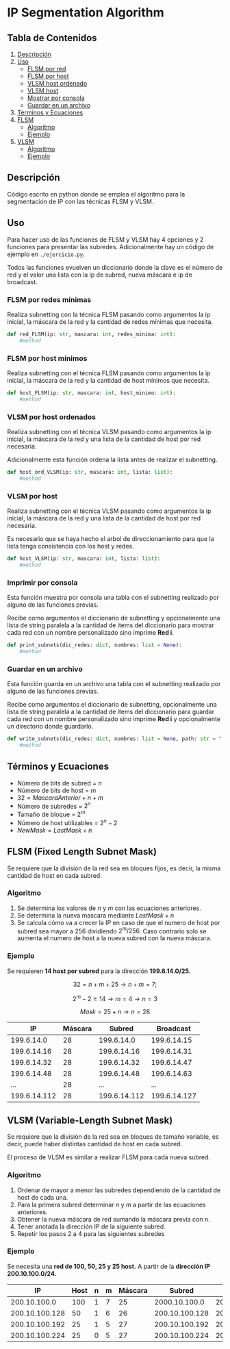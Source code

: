 # IP Segmentation Algorithm

## Tabla de Contenidos

1. [Descripción](#descripción)
2. [Uso](#uso)
    - [FLSM por red](#flsm-por-redes-mínimas)
    - [FLSM por host](#flsm-por-host-mínimos)
    - [VLSM host ordenado](#vlsm-por-host-ordenados)
    - [VLSM host](#vlsm-por-host)
    - [Mostrar por consola](#imprimir-por-consola)
    - [Guardar en un archivo](#guardar-en-un-archivo)
3. [Términos y Ecuaciones](#términos-y-ecuaciones)
4. [FLSM](#flsm-fixed-length-subnet-mask)
    - [Algoritmo](#algoritmo)
    - [Ejemplo](#ejemplo)
5. [VLSM](#vlsm-variable-length-subnet-mask)
    - [Algoritmo](#algoritmo-1)
    - [Ejemplo](#algoritmo-1)


## Descripción

Código escrito en python donde se emplea el algoritmo para la segmentación de IP con las técnicas FLSM y VLSM.

## Uso

Para hacer uso de las funciones de FLSM y VLSM hay 4 opciones y 2 funciones para presentar las subredes. Adicionalmente hay un código de ejemplo en `./ejercicio.py`.

Todos las funciones evuelven un diccionario donde la clave es el número de red y el valor una lista con la ip de subred, nueva máscara e ip de broadcast.

### FLSM por redes mínimas

Realiza subnetting con la técnica FLSM pasando como argumentos la ip inicial, la máscara de la red y la cantidad de redes mínimas que necesita.

```python
def red_FLSM(ip: str, mascara: int, redes_minima: int):
    #method
```

### FLSM por host mínimos

Realiza subnetting con el técnica FLSM pasando como argumentos la ip inicial, la máscara de la red y la cantidad de host mínimos que necesita.

```python
def host_FLSM(ip: str, mascara: int, host_minimo: int):
    #method
```

### VLSM por host ordenados

Realiza subnetting con el técnica VLSM pasando como argumentos la ip inicial, la máscara de la red y una lista de la cantidad de host por red necesaria. 

Adicionalmente esta función ordena la lista antes de realizar el subnetting.

```python
def host_ord_VLSM(ip: str, mascara: int, lista: list):
    #method
```

### VLSM por host

Realiza subnetting con el técnica VLSM pasando como argumentos la ip inicial, la máscara de la red y una lista de la cantidad de host por red necesaria. 

Es necesario que se haya hecho el arbol de direccionamiento para que la lista tenga consistencia con los host y redes.

```python
def host_VLSM(ip: str, mascara: int, lista: list):
    #method
```

### Imprimir por consola

Esta función muestra por consola una tabla con el subnetting realizado por alguno de las funciones previas. 

Recibe como argumentos el diccionario de subnetting y opcionalmente una lista de string paralela a la cantidad de items del diccionario para mostrar cada red con un nombre personalizado sino imprime **Red i**.

```python
def print_subnets(dic_redes: dict, nombres: list = None):
    #method
```

### Guardar en un archivo

Esta función guarda en un archivo una tabla con el subnetting realizado por alguno de las funciones previas. 

Recibe como argumentos el diccionario de subnetting, opcionalmente una lista de string paralela a la cantidad de items del diccionario para guardar cada red con un nombre personalizado sino imprime **Red i** y opcionalmente un directorio donde guardarlo.

```python
def write_subnets(dic_redes: dict, nombres: list = None, path: str = "./redes.txt"):
    #method
```

## Términos y Ecuaciones

- Número de bits de subred = $n$
- Número de bits de host = $m$
- $32=MascaraAnterior + n + m$
- Número de subredes = $2^n$
- Tamaño de bloque = $2^m$
- Número de host utilizables = $2^n-2$
- $NewMask=LastMask+n$

## FLSM (Fixed Length Subnet Mask)

Se requiere que la división de la red sea en bloques fijos, es decir, la misma cantidad de host en cada subred.

### Algoritmo

1. Se determina los valores de $n$ y $m$ con las ecuaciones anteriores.
2. Se determina la nueva mascara mediante $LastMask+n$
3. Se calcula cómo va a crecer la IP en caso de que el numero de host por subred sea mayor a $256$ dividiendo $2^m/256$. Caso contrario solo se aumenta el numero de host a la nueva subred con la nueva máscara.

### Ejemplo

Se requieren **14 host por subred** para la dirección **199.6.14.0/25.** 

$$
32=n+m+25\rightarrow n+m=7;
$$

$$
2^m-2\ge 14\rightarrow m=4\rightarrow n=3
$$

$$
Mask=25+n\rightarrow n=28
$$

|IP|Máscara|Subred|Broadcast|
|--|-------|------|---------|
|199.6.14.0|28|199.6.14.0|199.6.14.15|
|199.6.14.16|28|199.6.14.16|199.6.14.31|
|199.6.14.32|28|199.6.14.32|199.6.14.47|
|199.6.14.48|28|199.6.14.48|199.6.14.63|
|...|28|...|...|
|199.6.14.112|28|199.6.14.112|199.6.14.127|

## VLSM (Variable-Length Subnet Mask)

Se requiere que la división de la red sea en bloques de tamaño variable, es decir, puede haber distintas cantidad de host en cada subred.

El proceso de VLSM es similar a realizar FLSM para cada nueva subred.

### Algoritmo

1. Ordenar de mayor a menor las subredes dependiendo de la cantidad de host de cada una.
2. Para la primera subred determinar $n$ y $m$ a partir de las ecuaciones anteriores.
3. Obtener la nueva máscara de red sumando la máscara previa con n.
4. Tener anotada la dirección IP de la siguiente subred.
5. Repetir los pasos 2 a 4 para las siguientes subredes

### Ejemplo

Se necesita una **red de 100, 50, 25 y 25 host.** A partir de la **dirección IP 200.10.100.0/24.**

|IP|Host|n|m|Máscara|Subred|Broadcast|
|--|----|-|-|-------|------|---------|
|200.10.100.0|100|1|7|25|2000.10.100.0|200.10.100.127|
|200.10.100.128|50|1|6|26|200.10.100.128|200.10.100.191|
|200.10.100.192|25|1|5|27|200.10.100.192|200.10.100.223|
|200.10.100.224|25|0|5|27|200.10.100.224|200.10.100.255|